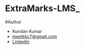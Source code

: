 ﻿# ExtraMarks-LMS_
 
#Author

- Kundan Kumar
- meetkkc7@gmail.com
- [Linkedin](https://www.linkedin.com/in/thekundankumarji)
